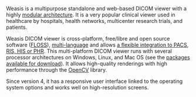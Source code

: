 
Weasis is a multipurpose standalone and web-based DICOM viewer with a highly [modular architecture](basics/architecture). It is a very popular clinical viewer used in healthcare by hospitals, health networks, multicenter research trials, and patients.

Weasis DICOM viewer is cross-platform, free/libre and open source software ([FLOSS](https://en.wikipedia.org/wiki/Free_and_open-source_software)), [multi-language](https://explore.transifex.com/weasis/weasis/) and allows [a flexible integration to PACS, RIS, HIS or PHR](basics/customize/integration). This multi-platform DICOM viewer runs with several processor architectures on Windows, Linux, and Mac OS (see the [packages available for download](getting-started/download-dicom-viewer)). It allows high-quality renderings with high performance through the [OpenCV](https://opencv.org) library. 

Since version 4, it has a responsive user interface linked to the operating system options and works well on high-resolution screens.
